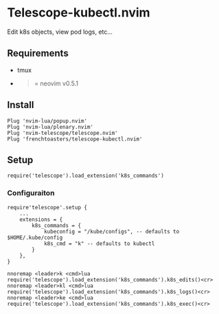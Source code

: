 # Telescope-kubectl.nvim

Edit k8s objects, view pod logs, etc...

## Requirements

* tmux
* >= neovim v0.5.1

## Install

```
Plug 'nvim-lua/popup.nvim'
Plug 'nvim-lua/plenary.nvim'
Plug 'nvim-telescope/telescope.nvim'
Plug 'frenchtoasters/telescope-kubectl.nvim'
```

## Setup

```
require('telescope').load_extension('k8s_commands')
```

### Configuraiton

```
require'telescope'.setup {
	...
	extensions = {
		k8s_commands = {
			kubeconfig = "/kube/configs", -- defaults to $HOME/.kube/config
			k8s_cmd = "k" -- defaults to kubectl
		}
	},
}
```

```
nnoremap <leader>k <cmd>lua require('telescope').load_extension('k8s_commands').k8s_edits()<cr>
nnoremap <leader>kl <cmd>lua require('telescope').load_extension('k8s_commands').k8s_logs()<cr>
nnoremap <leader>ke <cmd>lua require('telescope').load_extension('k8s_commands').k8s_exec()<cr>
```
